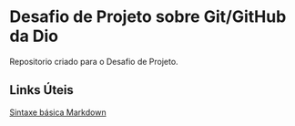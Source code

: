 # Desafio de Projeto sobre Git/GitHub da Dio
Repositorio criado para o Desafio de Projeto.

## Links Úteis
[Sintaxe básica Markdown](https://www.markdownguide.org/basic-syntax)
